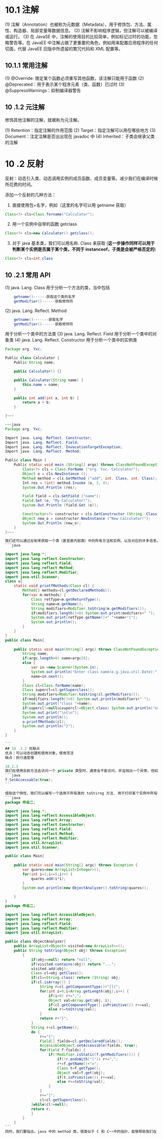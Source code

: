 # 10.1 注解   
(1) 注解（Annotation）也被称为元数据（Metadata），用于修饰包、方法、属性、构造器、局部变量等数据信息。
(2) 注解不影响程序逻辑，但注解可以被编译或运行。
(3) 在 JavaSE 中，注解的使用目的比较简单，例如标记过时的功能，忽略警告等。在 JavaEE 中注解占据了更重要的角色，例如用来配置应用程序的任何切面，代替 JavaEE 旧版中所遗留的繁冗代码和 XML 配置等。

## 10.1.1 常用注解  
(1) @Override: 限定某个函数必须重写其他函数，该注解只能用于函数
(2) @Deprecated：用于表示某个程序元素（类、函数）已过时
(3) @SuppressWarnings：抑制编译器警告

## 10 .1.2 元注解
修饰其他注解的注解，就被称为元注解。

(1) Retention：指定注解的作用范围
(2) Target：指定注解可以用在哪些地方
(3) Document：注定注解是否出出现在 javadoc 中
(4) Inherited：子类会继承父类的注解

# 10 .2 反射
反射：动态引入类、动态调用实例的成员函数、成员变量等。减少我们在编译时候所花费的时间。

添加一个反射的几种方法：
1. 直接使用包+名字，例如（这里的名字可以用 getname 获取）
```java
Class<?> cls=Class.forname("Calculator");
```
2. 用一个实例中自带的函数 getclass 
```java
Class<?> cls=new Calculator().getclass();
```
3. 对于 java 基本类，我们可以用名称. Class 来获取 (**这一步操作同样可以用于判断某个实例是否属于某个类，不同于 instanceof，子类是会被严格否定的**)
```java
Class<?> cls=int.class
```
## 10 .2.1 常用 API
(1) java. Lang. Class
	用于分析一个方法的类，当中包括
```java
	getname()------获取这个类的名字	
	getModifier()------获取修饰符
```
(2) java. Lang. Reflect. Method
```java
	getname()-------获取名字
	getModifier()------获取修饰符
```
 
用于分析一个类中的方法类
(3) java. Lang. Reflect. Field
	用于分析一个类中的对象类
(4) java. Lang. Reflect. Constructor
	用于分析一个类中的实例类

~~~java
Package org. Yxc;

Public class Calculator {
    Public String name;

    public Calculator() {}

    public Calculator(String name) {
        this.name = name;
    }

    public int add(int a, int b) {
        return a + b;
    }

}~~~

~~~java
Package org. Yxc;

Import java. Lang. Reflect. Constructor;
Import java. Lang. Reflect. Field;
Import java. Lang. Reflect. InvocationTargetException;
Import java. Lang. Reflect. Method;

Public class Main {
    Public static void main (String[] args) throws ClassNotFoundException, InstantiationException, IllegalAccessException, NoSuchMethodException, InvocationTargetException, NoSuchFieldException {
        Class<?> cls = Class.ForName ("org. Yxc. Calculator");
        Object o = cls.NewInstance ();
        Method method = cls.GetMethod ("add", int. Class, int. Class);
        Int res = (int) method.Invoke (o, 3, 4);
        System.Out.Println (res);

        Field field = cls.GetField ("name");
        Field.Set (o, "My Calculator!");
        System.Out.Println (field.Get (o));

        Constructor<?> constructor = cls.GetConstructor (String. Class);
        Object new_o = constructor.NewInstance ("New Calculator!");
        System.Out.Println (new_o);
    }
}~~~

我们还可以通过反射来获取一个类（甚至是内部类）中的所有方法和实例，以及对应的许多信息，下面我们以获取所有方法为例来简单说明，
```java

import java.lang.*;
import java.lang.reflect.Constructor;
import java.lang.reflect.Field;
import java.lang.reflect.Method;
import java.lang.reflect.Modifier;
import java.util.Scanner;
class u{
	static void printfMethods(Class cl) {
		Method[] methods=cl.getDeclaredMethods();
		for(var m:methods) {
			Class retType=m.getReturnType();
			String name=m.getName();
			String modifiers=Modifier.toString(m.getModifiers());
			if(modifiers.length()>0) System.out.print(modifiers+" ");
			System.out.print(retType.getName()+" "+name+"(");
			System.out.println();
		}
	}
}
public class Main{
	
	public static void main(String[] argc) throws ClassNotFoundException {
		String name;
		if(argc.length>0) name=argc[0];
		else {
			var in =new Scanner(System.in);
			System.out.println("Enter class name(e.g.java.util.Date):");
			name=in.next();
		}
		Class cl=Class.forName(name);
		Class supercl=cl.getSuperclass();
		String modifiers=Modifier.toString(cl.getModifiers());
		if(modifiers.length()>0) System.out.println(modifiers+" ");
		System.out.print("class "+name);
		if(supercl!=null&&supercl!=Object.class) System.out.println("extends"+supercl.getName());
		System.out.print("\n{\n");		
		System.out.println();
		u.printfMethods(cl);
		System.out.println("}");
	}
}

```
## 10 .2.2 优缺点
优点：可以动态创建和使用对象，使用灵活
缺点：执行速度慢

10.2.3 
我们在使用反射方法去访问一个 private 类型时，通常会不能访问，并且抛出一个异常，但如果我们一定想要去访问，就需要我们用函数 SetAccessable 去改变我们的权限, （但这个改变可以被更大的类所拒绝，比如说模块系统，安全管理器）
```java
f.SetAccessable(true);
```

借助这个特性，我们可以编写一个适用于所有类的 toStirng 方法, 用于打印某个实例中所有参数的可能的值
```java
package 作业二;

import java.lang.*;
import java.lang.reflect.AccessibleObject;
import java.lang.reflect.Array;
import java.lang.reflect.Constructor;
import java.lang.reflect.Field;
import java.lang.reflect.Method;
import java.lang.reflect.Modifier;
import java.util.ArrayList;
import java.util.Scanner;

public class Main{
	
	public static void main(String[] argc) throws Exception {
		var quares=new ArrayList<Integer>();
		for(int i=1;i<=5;i++) {
			quares.add(i*i);
		}
		System.out.println(new ObjectAnalyzer().toString(quares));
		
	}
}
package 作业二;

import java.lang.reflect.AccessibleObject;
import java.lang.reflect.Array;
import java.lang.reflect.Field;
import java.lang.reflect.Modifier;
import java.util.ArrayList;

public class ObjectAnalyzer{
	public ArrayList<Object> visited=new ArrayList<>();
	public String toString(Object obj) throws Exception{
		{
			if(obj==null) return "null";
			if(visited.contains(obj)) return "...";
			visited.add(obj);
			Class cl=obj.getClass();
			if(cl==String.class) return (String) obj;
			if(cl.isArray()) {
				String r=cl.getComponentType()+"[]{";
				for(int i=0;i<Array.getLength(obj);i++) {
					if(i>0) r+=",";
					Object val=Array.get(obj, i);
					if(cl.getComponentType().isPrimitive()) r+=val;
					else r+=toString(val);
				}
				return r+"}";
			}
			String r=cl.getName();
			do {
				r+="{";
				Field[] fields=cl.getDeclaredFields();
				AccessibleObject.setAccessible(fields, true);
				for(Field f:fields) {
					if(!Modifier.isStatic(f.getModifiers())) {
						if(!r.endsWith("[")) r+=",";
						r+=f.getName()+"=";
						Class t=f.getType();
						Object val=f.get(obj);
						if(t.isPrimitive()) r+=val;
						else r+=toString(val);
					}
				}
				r+="]";
				cl=cl.getSuperclass();
			}while(cl!=null);
			return r;
			}
		}
	}
```
同时，我们要指出，java 中的 method 类，很类似于 C 和 C++中的指针，能够帮助我们在 java 中进行一些操作。

